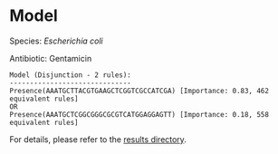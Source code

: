 
# Model

Species: *Escherichia coli*

Antibiotic: Gentamicin

```
Model (Disjunction - 2 rules):
------------------------------
Presence(AAATGCTTACGTGAAGCTCGGTCGCCATCGA) [Importance: 0.83, 462 equivalent rules]
OR
Presence(AAATGCTCGGCGGGCGCGTCATGGAGGAGTT) [Importance: 0.18, 558 equivalent rules]

```

For details, please refer to the [results directory](../../../../../results/scm_b/escherichia%20coli/gentamicin/repeat_5/).


